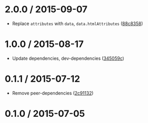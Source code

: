 <!--mdast setext-->

<!--lint disable no-multiple-toplevel-headings-->

2.0.0 / 2015-09-07
==================

*   Replace `attributes` with `data`, `data.htmlAttributes` ([88c8358](https://github.com/wooorm/remark-slug/commit/88c8358))

1.0.0 / 2015-08-17
==================

*   Update dependencies, dev-dependencies ([345059c](https://github.com/wooorm/remark-slug/commit/345059c))

0.1.1 / 2015-07-12
==================

*   Remove peer-dependencies ([2c91132](https://github.com/wooorm/remark-slug/commit/2c91132))

0.1.0 / 2015-07-05
==================
